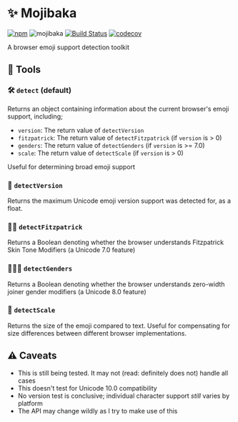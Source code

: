 # ✨ Mojibaka
[![npm](https://img.shields.io/npm/v/mojibaka.svg?maxAge=2592000)](https://www.npmjs.com/package/mojibaka) ![mojibaka](https://img.shields.io/npm/l/mojibaka.svg?maxAge=2592000)  [![Build Status](https://travis-ci.org/ticky/mojibaka.svg?branch=master)](https://travis-ci.org/ticky/mojibaka) [![codecov](https://codecov.io/gh/ticky/mojibaka/branch/master/graph/badge.svg)](https://codecov.io/gh/ticky/mojibaka)

A browser emoji support detection toolkit

## 🔨 Tools

### 🛠 `detect` (default)

Returns an object containing information about the current browser's emoji support, including;

* `version`: The return value of `detectVersion`
* `fitzpatrick`: The return value of `detectFitzpatrick` (if `version` is > 0)
* `genders`: The return value of `detectGenders` (if `version` is >= 7.0)
* `scale`: The return value of `detectScale` (if `version` is > 0)

Useful for determining broad emoji support

### 🔎 `detectVersion`

Returns the maximum Unicode emoji version support was detected for, as a float.

### 🕵🏽 `detectFitzpatrick`

Returns a Boolean denoting whether the browser understands Fitzpatrick Skin Tone Modifiers (a Unicode 7.0 feature)

### 🕵🏻‍♀️ `detectGenders`

Returns a Boolean denoting whether the browser understands zero-width joiner gender modifiers (a Unicode 8.0 feature)

### 📏 `detectScale`

Returns the size of the emoji compared to text. Useful for compensating for size differences between different browser implementations.

## ⚠️ Caveats

* This is still being tested. It may not (read: definitely does not) handle all cases
* This doesn't test for Unicode 10.0 compatibility
* No version test is conclusive; individual character support _still_ varies by platform
* The API may change wildly as I try to make use of this
